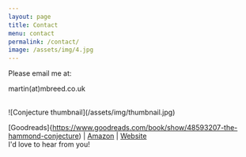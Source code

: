 ```yaml
---
layout: page
title: Contact
menu: contact
permalink: /contact/
image: /assets/img/4.jpg
---
```


Please email me at:

martin(at)mbreed.co.uk

<br/>
![Conjecture thumbnail](/assets/img/thumbnail.jpg)

[Goodreads]{https://www.goodreads.com/book/show/48593207-the-hammond-conjecture) | [Amazon](https://mybook.to/conjecture) | [Website](https://mbreed.co.uk)
<br/>
I'd love to hear from you!
